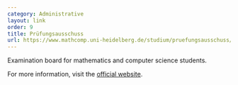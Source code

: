 ```yaml
---
category: Administrative
layout: link
order: 9
title: Prüfungsausschuss
url: https://www.mathcomp.uni-heidelberg.de/studium/pruefungsausschuss/
---
```


Examination board for mathematics and computer science students.

For more information, visit the [official website](https://www.mathcomp.uni-heidelberg.de/studium/pruefungsausschuss/).